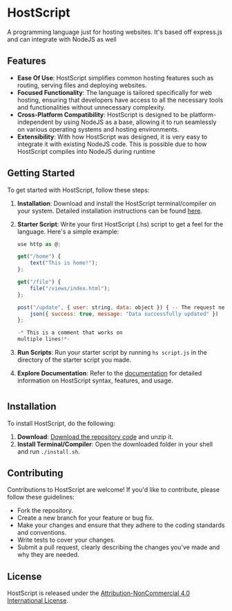 # HostScript

A programming language just for hosting websites. It's based off express.js and can integrate with NodeJS as well

## Features

- **Ease Of Use**: HostScript simplifies common hosting features such as routing, serving files and deploying websites.
- **Focused Functionality**: The language is tailored specifically for web hosting, ensuring that developers have access to all the necessary tools and functionalities without unnecessary complexity.
- **Cross-Platform Compatibility**: HostScript is designed to be platform-independent by using NodeJS as a base, allowing it to run seamlessly on various operating systems and hosting environments.
- **Extensibility**: With how HostScript was designed, it is very easy to integrate it with existing NodeJS code. This is possible due to how HostScript compiles into NodeJS during runtime

## Getting Started

To get started with HostScript, follow these steps:

1. **Installation**: Download and install the HostScript terminal/compiler on your system. Detailed installation instructions can be found [here](#installation).
2. **Starter Script**: Write your first HostScript (.hs) script to get a feel for the language. Here's a simple example:

    ```javascript
    use http as @;

    get("/home") {
        text("This is home!");
    };

    get("/file") {
        file("/views/index.html");
    };

    post("/update", { user: string, data: object }) { -- The request needs the body to have a user value and its type to be a string.
        json({ success: true, message: "Data successfully updated" })
    };

    -* This is a comment that works on
    multiple lines!*-
    ```

4. **Run Scripts**: Run your starter script by running `hs script.js` in the directory of the starter script you made.
3. **Explore Documentation**: Refer to the [documentation](DOCUMENTATION.md) for detailed information on HostScript syntax, features, and usage.

<h1 name="installation"></h1>

## Installation

To install HostScript, do the following:

1. **Download**: [Download the repository code](https://github.com/CrazyH2/HostScript/archive/refs/heads/main.zip) and unzip it.
2. **Install Terminal/Compiler**: Open the downloaded folder in your shell and run `./install.sh`.

## Contributing

Contributions to HostScript are welcome! If you'd like to contribute, please follow these guidelines:

- Fork the repository.
- Create a new branch for your feature or bug fix.
- Make your changes and ensure that they adhere to the coding standards and conventions.
- Write tests to cover your changes.
- Submit a pull request, clearly describing the changes you've made and why they are needed.

## License

HostScript is released under the [Attribution-NonCommercial 4.0 International License](https://creativecommons.org/licenses/by-nc/4.0/?ref=chooser-v1).
